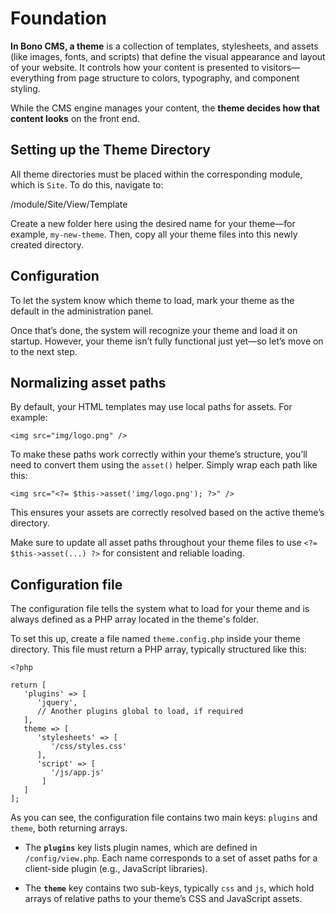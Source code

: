 Foundation
====

**In Bono CMS, a theme** is a collection of templates, stylesheets, and assets (like images, fonts, and scripts) that define the visual appearance and layout of your website. It controls how your content is presented to visitors—everything from page structure to colors, typography, and component styling.

While the CMS engine manages your content, the **theme decides how that content looks** on the front end. 

## Setting up the Theme Directory

All theme directories must be placed within the corresponding module, which is `Site`. To do this, navigate to:

/module/Site/View/Template

Create a new folder here using the desired name for your theme—for example, `my-new-theme`. Then, copy all your theme files into this newly created directory.

## Configuration

To let the system know which theme to load, mark your theme as the default in the administration panel.

Once that’s done, the system will recognize your theme and load it on startup. However, your theme isn’t fully functional just yet—so let’s move on to the next step.

## Normalizing asset paths


By default, your HTML templates may use local paths for assets. For example:

    <img src="img/logo.png" />

To make these paths work correctly within your theme’s structure, you’ll need to convert them using the `asset()` helper. Simply wrap each path like this:

    <img src="<?= $this->asset('img/logo.png'); ?>" />

This ensures your assets are correctly resolved based on the active theme’s directory.

Make sure to update all asset paths throughout your theme files to use `<?= $this->asset(...) ?>` for consistent and reliable loading.

## Configuration file

The configuration file tells the system what to load for your theme and is always defined as a PHP array located in the theme's folder.

To set this up, create a file named `theme.config.php` inside your theme directory. This file must return a PHP array, typically structured like this:

    <?php
    
    return [
       'plugins' => [
          'jquery',
          // Another plugins global to load, if required
       ],
       theme => [
          'stylesheets' => [
             '/css/styles.css'
          ],
          'script' => [
             '/js/app.js'
           ]
       ]
    ];

As you can see, the configuration file contains two main keys: `plugins` and `theme`, both returning arrays.

-   The **`plugins`** key lists plugin names, which are defined in `/config/view.php`. Each name corresponds to a set of asset paths for a client-side plugin (e.g., JavaScript libraries).
    
-   The **`theme`** key contains two sub-keys, typically `css` and `js`, which hold arrays of relative paths to your theme’s CSS and JavaScript assets.